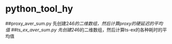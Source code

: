 # python_tool_hy

  ##proxy_aver_sum.py  先创建24*6的二维数组，然后计算proxy的硬延迟的平均值
  ##ts_ex_aver_sum.py  先创建24*6的二维数组，然后计算ts-ex的各种耗时的平均值
